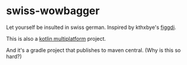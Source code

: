 # swiss-wowbagger
Let yourself be insulted in swiss german.
Inspired by kthxbye's [figgdi](http://figgdi.kthxbye.ch/).

This is also a [kotlin multiplatform](https://blog.jetbrains.com/kotlin/2017/11/kotlin-1-2-released/) project. 

And it's a gradle project that publishes to maven central. (Why is this so hard?)
